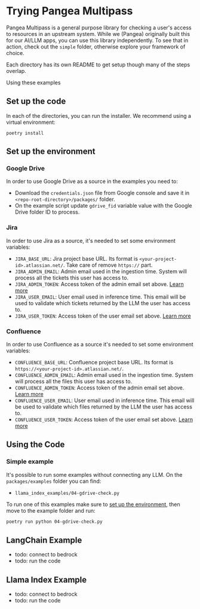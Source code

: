 # Trying Pangea Multipass

Pangea Multipass is a general purpose library for checking a user's access to resources in an upstream system. While we (Pangea) originally built this for our AI/LLM apps, you can use this library independently. To see that in action, check out the `simple` folder, otherwise explore your framework of choice.


Each directory has its own README to get setup though many of the steps overlap.

Using these examples

## Set up the code

In each of the directories, you can run the installer. We recommend using a virtual environment:

```
poetry install
```

## Set up the environment

### Google Drive

In order to use Google Drive as a source in the examples you need to:

- Download the `credentials.json` file from Google console and save it in `<repo-root-directory>/packages/` folder.
- On the example script update `gdrive_fid` variable value with the Google Drive folder ID to process.


### Jira

In order to use Jira as a source, it's needed to set some environment variables:
- `JIRA_BASE_URL`: Jira project base URL. Its format is `<your-project-id>.atlassian.net/`. Take care of remove `https://` part.
- `JIRA_ADMIN_EMAIL`: Admin email used in the ingestion time. System will process all the tickets this user has access to.
- `JIRA_ADMIN_TOKEN`: Access token of the admin email set above. [Learn more](https://support.atlassian.com/atlassian-account/docs/manage-api-tokens-for-your-atlassian-account/)
- `JIRA_USER_EMAIL`: User email used in inference time. This email will be used to validate which tickets returned by the LLM the user has access to.
- `JIRA_USER_TOKEN`: Access token of the user email set above. [Learn more](https://support.atlassian.com/atlassian-account/docs/manage-api-tokens-for-your-atlassian-account/)


### Confluence

In order to use Confluence as a source it's needed to set some environment variables:
- `CONFLUENCE_BASE_URL`: Confluence project base URL. Its format is `https://<your-project-id>.atlassian.net/`.
- `CONFLUENCE_ADMIN_EMAIL`: Admin email used in the ingestion time. System will process all the files this user has access to.
- `CONFLUENCE_ADMIN_TOKEN`: Access token of the admin email set above. [Learn more](https://support.atlassian.com/atlassian-account/docs/manage-api-tokens-for-your-atlassian-account/)
- `CONFLUENCE_USER_EMAIL`: User email used in inference time. This email will be used to validate which files returned by the LLM the user has access to.
- `CONFLUENCE_USER_TOKEN`: Access token of the user email set above. [Learn more](https://support.atlassian.com/atlassian-account/docs/manage-api-tokens-for-your-atlassian-account/)


## Using the Code

### Simple example

It's possible to run some examples without connecting any LLM. On the `packages/examples` folder you can find:
- `llama_index_examples/04-gdrive-check.py`

To run one of this examples make sure to [set up the environment](#set-up-the-environment), then move to the example folder and run:
```bash
poetry run python 04-gdrive-check.py 
```


## LangChain Example

- todo: connect to bedrock
- todo: run the code

## Llama Index Example

- todo: connect to bedrock
- todo: run the code
